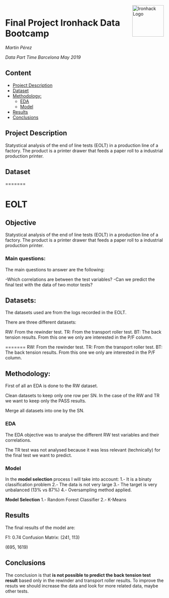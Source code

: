 <img src="https://bit.ly/2VnXWr2" alt="Ironhack Logo" width="100" align="right"/>

#  Final Project Ironhack Data Bootcamp
*Martin Pérez*

*Data Part Time Barcelona May 2019*


## Content
- [Project Description](#project)
- [Dataset](#dataset)
- [Methodology:](#methodology:)
    * [EDA](#eda)
    * [Model](#model)
- [Results](#results)
- [Conclusions](#conclusions)

<a name="project"></a>

## Project Description

Statystical analysis of the end of line tests (EOLT) in a production line of a factory. The product is a printer drawer that feeds a paper roll to a industrial production printer.



<a name="dataset"></a>


## Dataset
=======
# EOLT

## Objective
Statystical analysis of the end of line tests (EOLT) in a production line of a factory.
The product is a printer drawer that feeds a paper roll to a industrial production printer.

### Main questions:
The main questions to answer are the following:

  -Which correlations are between the test variables?
  -Can we predict the final test with the data of two motor tests?
  
## Datasets:

The datasets used are from the logs recorded in the EOLT.

There are three different datasets:

RW: From the rewinder test. TR: From the transport roller test. BT: The back tension results. From this one we only are interested in the P/F column.

<a name="methodology:"></a>

=======
RW: From the rewinder test.
TR: From the transport roller test.
BT: The back tension results. From this one we only are interested in the P/F column.

## Methodology:

First of all an EDA is done to the RW dataset.

Clean datasets to keep only one row per SN. In the case of the RW and TR we want to keep only the PASS results.

Merge all datasets into one by the SN.

<a name="eda"></a>

### EDA

The EDA objective was to analyse the different RW test variables and their correlations.

The TR test was not analysed because it was less relevant (technically) for the final test we want to predict.

<a name="model"></a>

### Model

In the **model selection** process I will take into account:
1.- It is a binaty classification problem
2.- The data is not very large
3.- The target is very unbalanced (13% vs 87%)
4.- Oversampling method applied.

**Model Selection**
1.- Random Forest Classifier
2.- K-Means

<a name="results"></a>

## Results

The final results of the model are:

F1: 0.74
Confusion Matrix: 
(241, 113)

(695, 1619)


<a name="conclusions"></a>


## Conclusions


The conclusion is that **is not possible to predict the back tension test result** based only in the rewinder and transport roller results.
To improve the resuts we should increase the data and look for more related data, maybe other tests.
